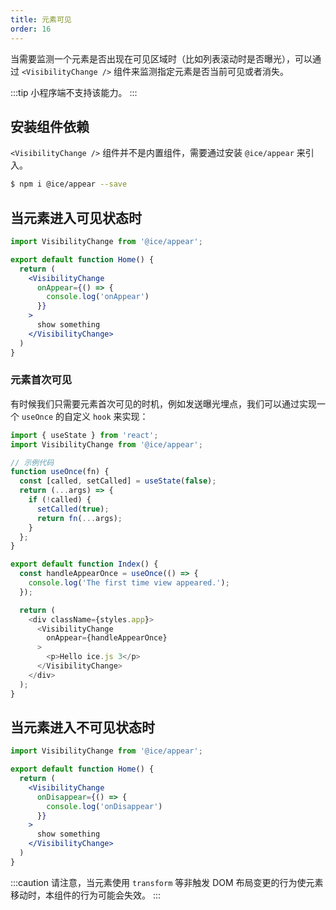 ```yaml
---
title: 元素可见
order: 16
---
```


当需要监测一个元素是否出现在可见区域时（比如列表滚动时是否曝光），可以通过 `<VisibilityChange />` 组件来监测指定元素是否当前可见或者消失。

:::tip
小程序端不支持该能力。
:::

## 安装组件依赖

`<VisibilityChange />` 组件并不是内置组件，需要通过安装 `@ice/appear` 来引入。

```bash
$ npm i @ice/appear --save
```

## 当元素进入可见状态时

```jsx
import VisibilityChange from '@ice/appear';

export default function Home() {
  return (
    <VisibilityChange
      onAppear={() => {
        console.log('onAppear')
      }}
    >
      show something
    </VisibilityChange>
  )
}
```

### 元素首次可见

有时候我们只需要元素首次可见的时机，例如发送曝光埋点，我们可以通过实现一个 `useOnce` 的自定义 `hook` 来实现：

```ts title="src/pages/home.tsx"
import { useState } from 'react';
import VisibilityChange from '@ice/appear';

// 示例代码
function useOnce(fn) {
  const [called, setCalled] = useState(false);
  return (...args) => {
    if (!called) {
      setCalled(true);
      return fn(...args);
    }
  };
}

export default function Index() {
  const handleAppearOnce = useOnce(() => {
    console.log('The first time view appeared.');
  });

  return (
    <div className={styles.app}>
      <VisibilityChange
        onAppear={handleAppearOnce}
      >
        <p>Hello ice.js 3</p>
      </VisibilityChange>
    </div>
  );
}
```

## 当元素进入不可见状态时

```jsx
import VisibilityChange from '@ice/appear';

export default function Home() {
  return (
    <VisibilityChange
      onDisappear={() => {
        console.log('onDisappear')
      }}
    >
      show something
    </VisibilityChange>
  )
}
```

:::caution
请注意，当元素使用 `transform` 等非触发 DOM 布局变更的行为使元素移动时，本组件的行为可能会失效。
:::
